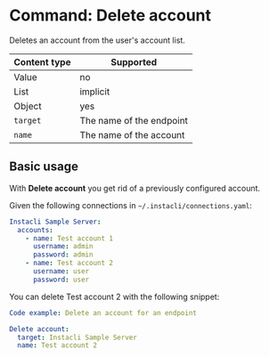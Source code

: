 # Command: Delete account

Deletes an account from the user's account list.

| Content type | Supported                |
|--------------|--------------------------|
| Value        | no                       |
| List         | implicit                 |
| Object       | yes                      |
| `target`     | The name of the endpoint |
| `name`       | The name of the account  |

## Basic usage

With **Delete account** you get rid of a previously configured account.

Given the following connections in `~/.instacli/connections.yaml`:

```yaml file:connections.yaml
Instacli Sample Server:
  accounts:
    - name: Test account 1
      username: admin
      password: admin
    - name: Test account 2
      username: user
      password: user
```

You can delete Test account 2 with the following snippet:

```yaml script
Code example: Delete an account for an endpoint

Delete account:
  target: Instacli Sample Server
  name: Test account 2
```